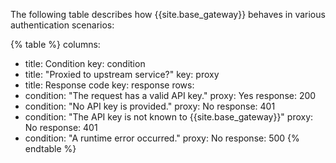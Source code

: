 The following table describes how {{site.base_gateway}} behaves in various authentication scenarios:

{% table %}
columns:
  - title: Condition
    key: condition
  - title: "Proxied to upstream service?"
    key: proxy
  - title: Response code
    key: response
rows:
  - condition: "The request has a valid API key."
    proxy: Yes
    response: 200
  - condition: "No API key is provided."
    proxy: No
    response: 401
  - condition: "The API key is not known to {{site.base_gateway}}"
    proxy: No
    response: 401
  - condition: "A runtime error occurred."
    proxy: No
    response: 500
{% endtable %}
